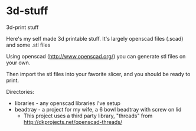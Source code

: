 # 3d-stuff
3d-print stuff

Here's my self made 3d printable stuff.
It's largely openscad files (.scad) and some .stl files

Using openscad (http://www.openscad.org/) you can generate stl files on your own.

Then import the stl files into your favorite slicer, and you should be ready to print.

Directories:
- libraries - any openscad libraries I've setup
- beadtray - a project for my wife, a 6 bowl beadtray with screw on lid
  - This project uses a third party library, "threads" from http://dkprojects.net/openscad-threads/ 
